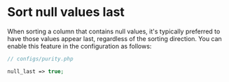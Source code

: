 # Sort null values last

When sorting a column that contains null values, it's typically preferred to have those values appear last, regardless of the sorting direction. You can enable this feature in the configuration as follows:

```php
// configs/purity.php

null_last => true;

```
